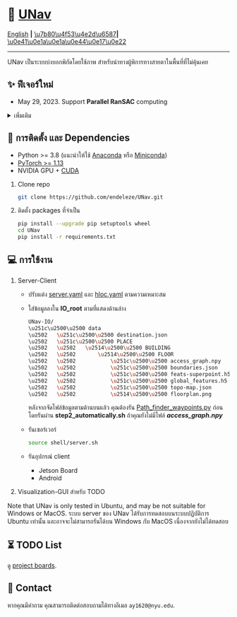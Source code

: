 
# :rocket: [UNav](https://github.com/endeleze/UNav)

[English](README.md) **|** [\u7b80\u4f53\u4e2d\u6587](README_CN.md)**|** [\u0e41\u0e1a\u0e1a\u0e44\u0e17\u0e22](README_Thai.md)

---

UNav เป็นระบบบ่งบอกพิกัดโดยใช้ภาพ สำหรับนำทางผู้พิการทางสายตาในพื้นที่ที่ไม่คุ้นเคย
## :sparkles: ฟีเจอร์ใหม่

- May 29, 2023. Support **Parallel RanSAC** computing 

<details>
  <summary>เพิ่มเติม</summary>

</details>

## :wrench: การติดตั้ง และ Dependencies

- Python >= 3.8 (แนะนำให้ใช้ [Anaconda](https://www.anaconda.com/download/#linux) หรือ [Miniconda](https://docs.conda.io/en/latest/miniconda.html))
- [PyTorch >= 1.13](https://pytorch.org/)
- NVIDIA GPU + [CUDA](https://developer.nvidia.com/cuda-downloads)

1. Clone repo

    ```bash
    git clone https://github.com/endeleze/UNav.git
    ```

1. ติดตั้ง packages ที่จำเป็น

    ```bash
    pip install --upgrade pip setuptools wheel
    cd UNav
    pip install -r requirements.txt
    ```
## :computer: การใช้งาน
1. Server-Client

    * ปรับแต่ง [server.yaml](configs/server.yaml) และ [hloc.yaml](configs/hloc.yaml) ตามความเหมาะสม

   * ใส่ข้อมูลลงใน **IO_root** ตามที่แสดงด้านล่าง
   
      ```bash
      UNav-IO/
      \u251c\u2500\u2500 data
      \u2502   \u251c\u2500\u2500 destination.json
      \u2502   \u251c\u2500\u2500 PLACE
      \u2502   \u2502   \u2514\u2500\u2500 BUILDING
      \u2502   \u2502       \u2514\u2500\u2500 FLOOR
      \u2502   \u2502           \u251c\u2500\u2500 access_graph.npy
      \u2502   \u2502           \u251c\u2500\u2500 boundaries.json
      \u2502   \u2502           \u251c\u2500\u2500 feats-superpoint.h5
      \u2502   \u2502           \u251c\u2500\u2500 global_features.h5
      \u2502   \u2502           \u251c\u2500\u2500 topo-map.json
      \u2502   \u2502           \u2514\u2500\u2500 floorplan.png
      ```

      หลังจากจัดไฟล์ข้อมูลตามด้านบนแล้ว คุณต้องรัน [Path_finder_waypoints.py](./Path_finder_waypoints.py) ก่อน โดยรันผ่าน **step2_automatically.sh** ถ้าคุณยังไม่มีไฟล์ ***access_graph.npy***
    * รันเซอร์เวอร์
      ```bash
      source shell/server.sh
      ```
    * รันอุปกรณ์ client
      * Jetson Board
      * Android
  
2. Visualization-GUI สำหรับ
    TODO

Note that UNav is only tested in Ubuntu, and may be not suitable for Windows or MacOS.
ระบบ server ของ UNav ได้รับการทดสอบบนระบบปฏิบัติการ Ubuntu เท่านั้น และอาจจะไม่สามารถรันได้บน Windows กับ MacOS เนื่องจากยังไม่ได้ทดสอบ

## :hourglass_flowing_sand: TODO List

ดู [project boards](https://github.com/endeleze/UNav/projects).



## :e-mail: Contact

หากคุณมีคำถาม คุณสามารถติดต่อสอบถามได้ทางอีเมล `ay1620@nyu.edu`.
